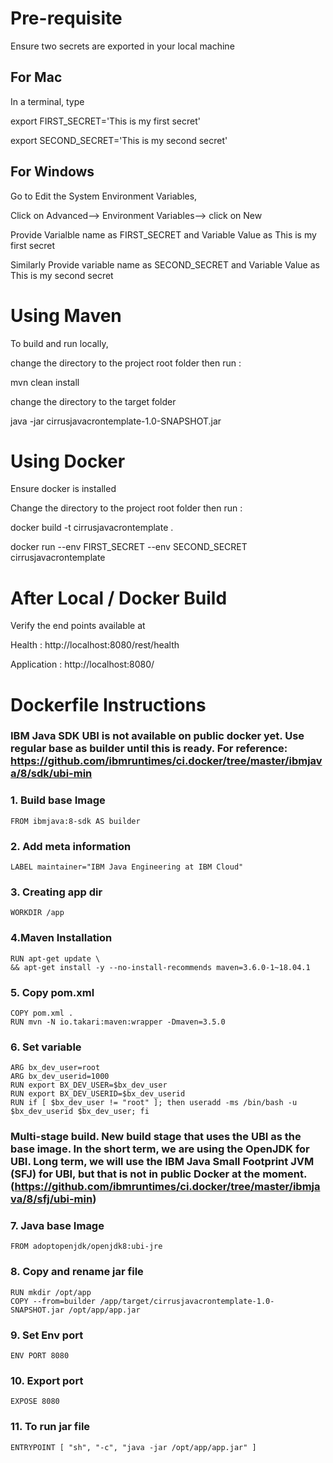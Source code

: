 Pre-requisite
=============
Ensure two secrets are exported in your local machine

For Mac
-------
In a terminal, type

export FIRST_SECRET='This is my first secret'

export SECOND_SECRET='This is my second secret'

For Windows
-----------
Go to Edit the System Environment Variables,

Click on Advanced--> Environment Variables--> click on New

Provide Varialble name as FIRST_SECRET and Variable Value as This is my first secret

Similarly Provide variable name as SECOND_SECRET and Variable Value as This is my second secret

Using Maven
===========
To build and run locally,

change the directory to the project root folder then run :

mvn clean install

change the directory to the target folder

java -jar cirrusjavacrontemplate-1.0-SNAPSHOT.jar


Using Docker
============
Ensure docker is installed 

Change the directory to the project root folder then run :

docker build -t cirrusjavacrontemplate .

docker run --env FIRST_SECRET --env SECOND_SECRET cirrusjavacrontemplate

After Local / Docker Build
==========================
Verify the end points available at

Health : http://localhost:8080/rest/health

Application : http://localhost:8080/


# Dockerfile Instructions

### IBM Java SDK UBI is not available on public docker yet. Use regular base as builder until this is ready. For reference: https://github.com/ibmruntimes/ci.docker/tree/master/ibmjava/8/sdk/ubi-min

### 1. Build base Image

	FROM ibmjava:8-sdk AS builder

### 2. Add meta information

	LABEL maintainer="IBM Java Engineering at IBM Cloud"
	
### 3. Creating app dir
	WORKDIR /app

### 4.Maven Installation
	RUN apt-get update \
  	&& apt-get install -y --no-install-recommends maven=3.6.0-1~18.04.1

### 5. Copy pom.xml
	COPY pom.xml .
	RUN mvn -N io.takari:maven:wrapper -Dmaven=3.5.0

### 6. Set variable
	ARG bx_dev_user=root
	ARG bx_dev_userid=1000
	RUN export BX_DEV_USER=$bx_dev_user
	RUN export BX_DEV_USERID=$bx_dev_userid
	RUN if [ $bx_dev_user != "root" ]; then useradd -ms /bin/bash -u $bx_dev_userid $bx_dev_user; fi
### Multi-stage build. New build stage that uses the UBI as the base image. In the short term, we are using the OpenJDK for UBI. Long term, we will use the IBM Java Small Footprint JVM (SFJ) for UBI, but that is not in public Docker at the moment.(https://github.com/ibmruntimes/ci.docker/tree/master/ibmjava/8/sfj/ubi-min)

### 7. Java base Image
	FROM adoptopenjdk/openjdk8:ubi-jre
	
### 8. Copy and rename jar file
	RUN mkdir /opt/app
	COPY --from=builder /app/target/cirrusjavacrontemplate-1.0-SNAPSHOT.jar /opt/app/app.jar

### 9. Set Env port
	ENV PORT 8080

### 10. Export port
	EXPOSE 8080

### 11. To run jar file
	ENTRYPOINT [ "sh", "-c", "java -jar /opt/app/app.jar" ]
